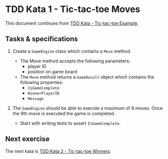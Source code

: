 # TDD Kata 1 - Tic-tac-toe Moves

This document continues from [TDD Kata - Tic-tac-toe Example](tdd_kata0.md).

## Tasks & specifications

1.  Create a `GameEngine` class which contains a `Move` method.
    - The Move method accepts the following parameters: 
        - player ID
        - position on game board
    - The `Move` method returns a `GameResult` object which contains the following properties:
        - `IsGameComplete`
        - `WinnerPlayerID`
        - `Message`

2.  The `GameEngine` should be able to  execute a maximum of 9 moves. Once the 9th move is executed the game is completed.
    - Start with writing tests to assert `IsGameComplete`. 

## Next exercise

The next kata is [TDD Kata 2 - Tic-tac-toe Winners](tdd_kata2.md).